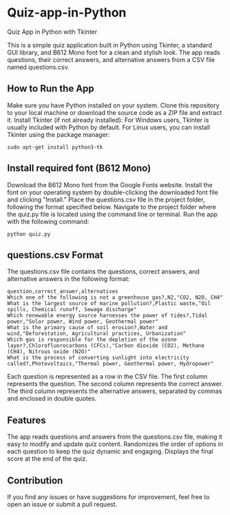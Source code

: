 # Quiz-app-in-Python
Quiz App in Python with Tkinter


This is a simple quiz application built in Python using Tkinter, a standard GUI library, and B612 Mono font for a clean and stylish look. The app reads questions, their correct answers, and alternative answers from a CSV file named questions.csv.

## How to Run the App
Make sure you have Python installed on your system.
Clone this repository to your local machine or download the source code as a ZIP file and extract it.
Install Tkinter (if not already installed):
For Windows users, Tkinter is usually included with Python by default.
For Linux users, you can install Tkinter using the package manager:

```sudo apt-get install python3-tk```

## Install required font (B612 Mono)
Download the B612 Mono font from the Google Fonts website.
Install the font on your operating system by double-clicking the downloaded font file and clicking "Install."
Place the questions.csv file in the project folder, following the format specified below.
Navigate to the project folder where the quiz.py file is located using the command line or terminal.
Run the app with the following command:

```python quiz.py```

## questions.csv Format

The questions.csv file contains the questions, correct answers, and alternative answers in the following format:
```
question,correct_answer,alternatives
Which one of the following is not a greenhouse gas?,N2,"CO2, N2O, CH4"
What is the largest source of marine pollution?,Plastic waste,"Oil spills, Chemical runoff, Sewage discharge"
Which renewable energy source harnesses the power of tides?,Tidal power,"Solar power, Wind power, Geothermal power"
What is the primary cause of soil erosion?,Water and wind,"Deforestation, Agricultural practices, Urbanization"
Which gas is responsible for the depletion of the ozone layer?,Chlorofluorocarbons (CFCs),"Carbon dioxide (CO2), Methane (CH4), Nitrous oxide (N2O)"
What is the process of converting sunlight into electricity called?,Photovoltaics,"Thermal power, Geothermal power, Hydropower"
```
Each question is represented as a row in the CSV file.
The first column represents the question.
The second column represents the correct answer.
The third column represents the alternative answers, separated by commas and enclosed in double quotes.

## Features

The app reads questions and answers from the questions.csv file, making it easy to modify and update quiz content.
Randomizes the order of options in each question to keep the quiz dynamic and engaging.
Displays the final score at the end of the quiz.

## Contribution

If you find any issues or have suggestions for improvement, feel free to open an issue or submit a pull request.
